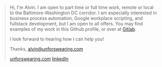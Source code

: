 > Hi, I'm Alvin. I am open to part time or full time work, remote or local to the Baltimore-Washington DC corridor. I am especially interested in business process automation, Google workplace scripting, and fullstack development, but I am open to all offers. You may find examples of my work in this Github profile, or over at [Gitlab](https://gitlab.com/unforswearing).
>
> I look forward to hearing how I can help you!
>
> Thanks,
> alvin@unforswearing.com
>
> [unforswearing.com](https://www.unforswearing.com)
> [linkedIn](https://www.linkedin.com/in/alvin-charity/)


<!--
**unforswearing/unforswearing** is a ✨ _special_ ✨ repository because its `README.md` (this file) appears on your GitHub profile.
-->
